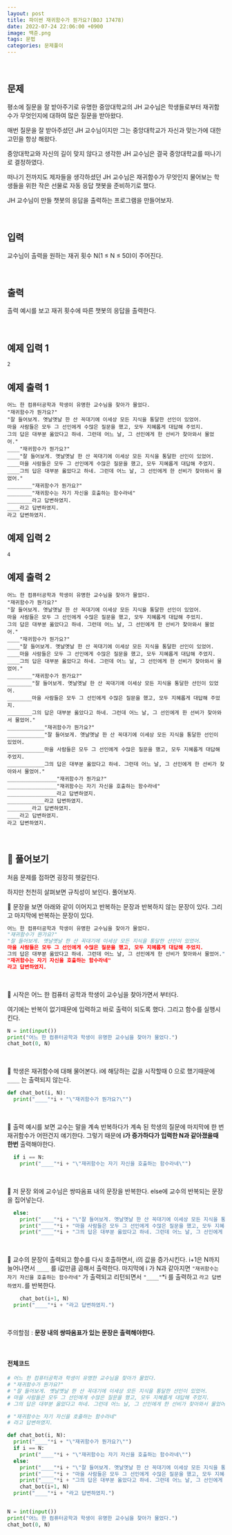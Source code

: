 ```yaml
---
layout: post
title: 파이썬 재귀함수가 뭔가요?(BOJ 17478)
date: 2022-07-24 22:06:00 +0900
image: 백준.png
tags: 문법
categories: 문제풀이
---
```


<br>

## 문제

평소에 질문을 잘 받아주기로 유명한 중앙대학교의 JH 교수님은 학생들로부터 재귀함수가 무엇인지에 대하여 많은 질문을 받아왔다.

매번 질문을 잘 받아주셨던 JH 교수님이지만 그는 중앙대학교가 자신과 맞는가에 대한 고민을 항상 해왔다.

중앙대학교와 자신의 길이 맞지 않다고 생각한 JH 교수님은 결국 중앙대학교를 떠나기로 결정하였다.

떠나기 전까지도 제자들을 생각하셨던 JH 교수님은 재귀함수가 무엇인지 물어보는 학생들을 위한 작은 선물로 자동 응답 챗봇을 준비하기로 했다.

JH 교수님이 만들 챗봇의 응답을 출력하는 프로그램을 만들어보자.

<br>

## 입력

교수님이 출력을 원하는 재귀 횟수 N(1 ≤ N ≤ 50)이 주어진다.

<br>

## 출력

출력 예시를 보고 재귀 횟수에 따른 챗봇의 응답을 출력한다.

<br>

## 예제 입력 1

```
2
```

## 예제 출력 1

```
어느 한 컴퓨터공학과 학생이 유명한 교수님을 찾아가 물었다.
"재귀함수가 뭔가요?"
"잘 들어보게. 옛날옛날 한 산 꼭대기에 이세상 모든 지식을 통달한 선인이 있었어.
마을 사람들은 모두 그 선인에게 수많은 질문을 했고, 모두 지혜롭게 대답해 주었지.
그의 답은 대부분 옳았다고 하네. 그런데 어느 날, 그 선인에게 한 선비가 찾아와서 물었어."
____"재귀함수가 뭔가요?"
____"잘 들어보게. 옛날옛날 한 산 꼭대기에 이세상 모든 지식을 통달한 선인이 있었어.
____마을 사람들은 모두 그 선인에게 수많은 질문을 했고, 모두 지혜롭게 대답해 주었지.
____그의 답은 대부분 옳았다고 하네. 그런데 어느 날, 그 선인에게 한 선비가 찾아와서 물었어."
________"재귀함수가 뭔가요?"
________"재귀함수는 자기 자신을 호출하는 함수라네"
________라고 답변하였지.
____라고 답변하였지.
라고 답변하였지.
```

## 예제 입력 2

```
4
```

## 예제 출력 2

```
어느 한 컴퓨터공학과 학생이 유명한 교수님을 찾아가 물었다.
"재귀함수가 뭔가요?"
"잘 들어보게. 옛날옛날 한 산 꼭대기에 이세상 모든 지식을 통달한 선인이 있었어.
마을 사람들은 모두 그 선인에게 수많은 질문을 했고, 모두 지혜롭게 대답해 주었지.
그의 답은 대부분 옳았다고 하네. 그런데 어느 날, 그 선인에게 한 선비가 찾아와서 물었어."
____"재귀함수가 뭔가요?"
____"잘 들어보게. 옛날옛날 한 산 꼭대기에 이세상 모든 지식을 통달한 선인이 있었어.
____마을 사람들은 모두 그 선인에게 수많은 질문을 했고, 모두 지혜롭게 대답해 주었지.
____그의 답은 대부분 옳았다고 하네. 그런데 어느 날, 그 선인에게 한 선비가 찾아와서 물었어."
________"재귀함수가 뭔가요?"
________"잘 들어보게. 옛날옛날 한 산 꼭대기에 이세상 모든 지식을 통달한 선인이 있었어.
________마을 사람들은 모두 그 선인에게 수많은 질문을 했고, 모두 지혜롭게 대답해 주었지.
________그의 답은 대부분 옳았다고 하네. 그런데 어느 날, 그 선인에게 한 선비가 찾아와서 물었어."
____________"재귀함수가 뭔가요?"
____________"잘 들어보게. 옛날옛날 한 산 꼭대기에 이세상 모든 지식을 통달한 선인이 있었어.
____________마을 사람들은 모두 그 선인에게 수많은 질문을 했고, 모두 지혜롭게 대답해 주었지.
____________그의 답은 대부분 옳았다고 하네. 그런데 어느 날, 그 선인에게 한 선비가 찾아와서 물었어."
________________"재귀함수가 뭔가요?"
________________"재귀함수는 자기 자신을 호출하는 함수라네"
________________라고 답변하였지.
____________라고 답변하였지.
________라고 답변하였지.
____라고 답변하였지.
라고 답변하였지.
```

<br>

## 📝 풀어보기

처음 문제를 접하면 굉장히 헷갈린다.

하지만 천천히 살펴보면 규칙성이 보인다. 풀어보자.

📌 문장을 보면 아래와 같이 이어지고 반복하는 문장과 반복하지 않는 문장이 있다. 그리고 마지막에 반복하는 문장이 있다.

``` python
어느 한 컴퓨터공학과 학생이 유명한 교수님을 찾아가 물었다.
"재귀함수가 뭔가요?"
"잘 들어보게. 옛날옛날 한 산 꼭대기에 이세상 모든 지식을 통달한 선인이 있었어.
마을 사람들은 모두 그 선인에게 수많은 질문을 했고, 모두 지혜롭게 대답해 주었지.
그의 답은 대부분 옳았다고 하네. 그런데 어느 날, 그 선인에게 한 선비가 찾아와서 물었어."
"재귀함수는 자기 자신을 호출하는 함수라네"
라고 답변하였지.
```

<br>

📌 시작은 어느 한 컴퓨터 공학과 학생이 교수님을 찾아가면서 부터다.

여기에는 반복이 없기때문에 입력하고 바로 출력이 되도록 했다. 그리고 함수를 실행시킨다.

``` python
N = int(input())
print("어느 한 컴퓨터공학과 학생이 유명한 교수님을 찾아가 물었다.")
chat_bot(0, N)
```

<br>

📌 학생은 재귀함수에 대해 물어본다. i에 해당하는 값을 시작할때 0 으로 했기때문에 `____` 는 출력되지 않는다.

``` python
def chat_bot(i, N):
  print("____"*i + "\"재귀함수가 뭔가요?\"")
```

<br>

📌 출력 예시를 보면 교수는 말을 계속 반복하다가 계속 된 학생의 질문에 마지막에 한 번 재귀함수가 어떤건지 얘기한다. 그렇기 때문에 **i가 증가하다가 입력한 N과 같아졌을때 한번** 출력해야한다.  

``` python
  if i == N:
    print("____"*i + "\"재귀함수는 자기 자신을 호출하는 함수라네\"")
```

<br>

📌 저 문장 외에 교수님은 쌍따옴표 내의 문장을 반복한다. else에 교수의 반복되는 문장을 집어넣는다. 

``` python
  else:
    print("____"*i + "\"잘 들어보게. 옛날옛날 한 산 꼭대기에 이세상 모든 지식을 통달한 선인이 있었어.")
    print("____"*i + "마을 사람들은 모두 그 선인에게 수많은 질문을 했고, 모두 지혜롭게 대답해 주었지.")
    print("____"*i + "그의 답은 대부분 옳았다고 하네. 그런데 어느 날, 그 선인에게 한 선비가 찾아와서 물었어.\"")
```

<br>

📌 교수의 문장이 출력되고 함수를 다시 호출하면서, i의 값을 증가시킨다. i+1은 N까지 늘어나면서 `____` 를 i값만큼 곱해서 출력한다. 마지막에 i 가 N과 같아지면 `"재귀함수는 자기 자신을 호출하는 함수라네"` 가 출력되고 리턴되면서 `"____"`*i 를 출력하고 `라고 답변하였지.`를 반복한다.  

``` python
    chat_bot(i+1, N)
  print("____"*i + "라고 답변하였지.")
```

<br>

주의할점 : **문장 내의 쌍따옴표가 있는 문장은 출력해야한다.**

<br>

#### 전체코드

``` python
# 어느 한 컴퓨터공학과 학생이 유명한 교수님을 찾아가 물었다.
# "재귀함수가 뭔가요?"
# "잘 들어보게. 옛날옛날 한 산 꼭대기에 이세상 모든 지식을 통달한 선인이 있었어.
# 마을 사람들은 모두 그 선인에게 수많은 질문을 했고, 모두 지혜롭게 대답해 주었지.
# 그의 답은 대부분 옳았다고 하네. 그런데 어느 날, 그 선인에게 한 선비가 찾아와서 물었어."

# "재귀함수는 자기 자신을 호출하는 함수라네"
# 라고 답변하였지.

def chat_bot(i, N):
  print("____"*i + "\"재귀함수가 뭔가요?\"")
  if i == N:
    print("____"*i + "\"재귀함수는 자기 자신을 호출하는 함수라네\"")
  else:
    print("____"*i + "\"잘 들어보게. 옛날옛날 한 산 꼭대기에 이세상 모든 지식을 통달한 선인이 있었어.")
    print("____"*i + "마을 사람들은 모두 그 선인에게 수많은 질문을 했고, 모두 지혜롭게 대답해 주었지.")
    print("____"*i + "그의 답은 대부분 옳았다고 하네. 그런데 어느 날, 그 선인에게 한 선비가 찾아와서 물었어.\"")
    chat_bot(i+1, N)
  print("____"*i + "라고 답변하였지.")


N = int(input())
print("어느 한 컴퓨터공학과 학생이 유명한 교수님을 찾아가 물었다.")
chat_bot(0, N)
```

